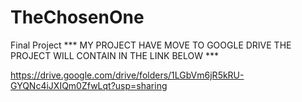 # TheChosenOne
 Final Project 
*** MY PROJECT HAVE MOVE TO GOOGLE DRIVE 
THE PROJECT WILL CONTAIN IN THE LINK BELOW ***


https://drive.google.com/drive/folders/1LGbVm6jR5kRU-GYQNc4iJXIQm0ZfwLqt?usp=sharing
